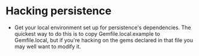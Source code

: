 # Hacking persistence #

* Get your local environment set up for persistence's dependencies. The
  quickest way to do this is to copy Gemfile.local.example to Gemfile.local,
  but if you're hacking on the gems declared in that file you may well want to
  modify it.
